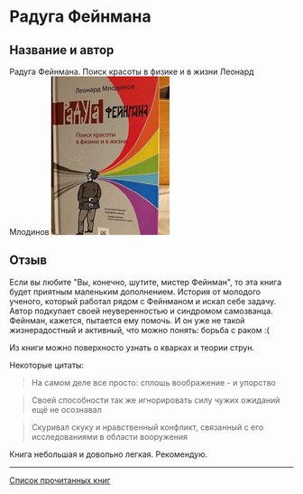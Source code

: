 # Радуга Фейнмана
## Название и автор
Радуга Фейнмана. Поиск красоты в физике и в жизни
Леонард Млодинов
![](img/raduga.jpg)
## Отзыв
Если вы любите "Вы, конечно, шутите, мистер Фейнман", то эта книга будет приятным маленьким дополнением. 
История от молодого ученого, который работал рядом с Фейнманом и искал себе задачу.
Автор подкупает своей неуверенностью и синдромом самозванца.
Фейнман, кажется, пытается ему помочь. И он уже не такой жизнерадостный и активный, что можно понять: борьба с раком :(

Из книги можно поверхносто узнать о кварках и теории струн.

Некоторые цитаты:

>На самом деле все просто: сплошь воображение - и упорство

>Своей способности так же игнорировать силу чужих ожиданий ещё не осознавал

>Скуривал скуку и нравственный конфликт, связанный с его исследованиями в области вооружения

Книга небольшая и довольно легкая. Рекомендую.

---
[Список прочитанных книг](../books)
